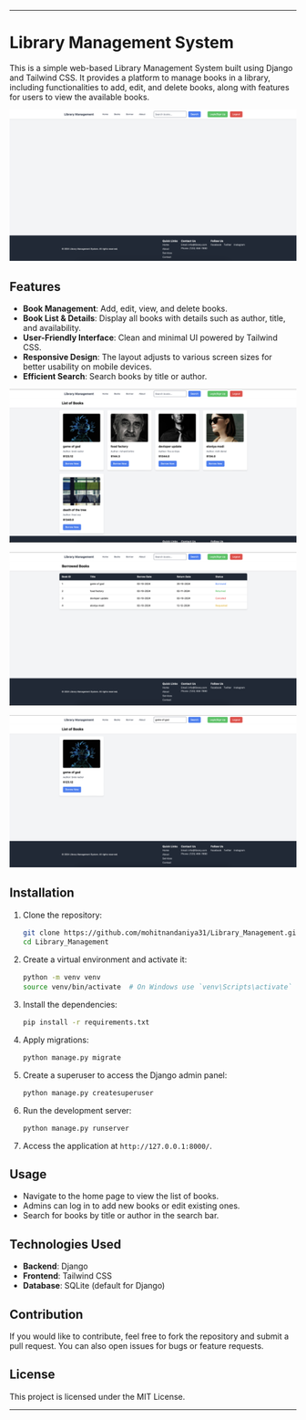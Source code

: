 
---

# Library Management System

This is a simple web-based Library Management System built using Django and Tailwind CSS. It provides a platform to manage books in a library, including functionalities to add, edit, and delete books, along with features for users to view the available books.

![Home Page](images/home-page.png)

## Features

- **Book Management**: Add, edit, view, and delete books.
- **Book List & Details**: Display all books with details such as author, title, and availability.
- **User-Friendly Interface**: Clean and minimal UI powered by Tailwind CSS.
- **Responsive Design**: The layout adjusts to various screen sizes for better usability on mobile devices.
- **Efficient Search**: Search books by title or author.

![Books Page](images/books-page.png)

![Borrow Page](images/borrow-page.png)

![Searchbar Page](images/searchbar.png)

## Installation

1. Clone the repository:

   ```bash
   git clone https://github.com/mohitnandaniya31/Library_Management.git
   cd Library_Management
   ```

2. Create a virtual environment and activate it:

   ```bash
   python -m venv venv
   source venv/bin/activate  # On Windows use `venv\Scripts\activate`
   ```

3. Install the dependencies:

   ```bash
   pip install -r requirements.txt
   ```

4. Apply migrations:

   ```bash
   python manage.py migrate
   ```

5. Create a superuser to access the Django admin panel:

   ```bash
   python manage.py createsuperuser
   ```

6. Run the development server:

   ```bash
   python manage.py runserver
   ```

7. Access the application at `http://127.0.0.1:8000/`.

## Usage

- Navigate to the home page to view the list of books.
- Admins can log in to add new books or edit existing ones.
- Search for books by title or author in the search bar.

## Technologies Used

- **Backend**: Django
- **Frontend**: Tailwind CSS
- **Database**: SQLite (default for Django)

## Contribution

If you would like to contribute, feel free to fork the repository and submit a pull request. You can also open issues for bugs or feature requests.

## License

This project is licensed under the MIT License.

---
